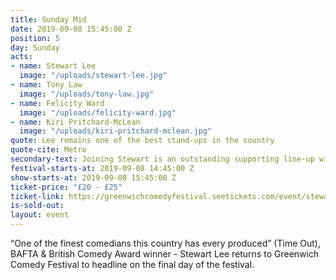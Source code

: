 ```yaml
---
title: Sunday Mid
date: 2019-09-08 15:45:00 Z
position: 5
day: Sunday
acts:
- name: Stewart Lee
  image: "/uploads/stewart-lee.jpg"
- name: Tony Law
  image: "/uploads/tony-law.jpg"
- name: Felicity Ward
  image: "/uploads/felicity-ward.jpg"
- name: Kiri Pritchard-McLean
  image: "/uploads/kiri-pritchard-mclean.jpg"
quote: Lee remains one of the best stand-ups in the country
quote-cite: Metro
secondary-text: Joining Stewart is an outstanding supporting line-up with multi-award winning surreal-wizard of comedy Tony Law, Edinburgh Comedy Award nominee Felicity Ward and the exceptional Kiri Pritchard-Mclean as host.
festival-starts-at: 2019-09-08 14:45:00 Z
show-starts-at: 2019-09-08 15:45:00 Z
ticket-price: "£20 - £25"
ticket-link: https://greenwichcomedyfestival.seetickets.com/event/stewart-lee/national-maritime-museum/1410926
is-sold-out: 
layout: event
---
```


“One of the finest comedians this country has every produced” (Time Out), BAFTA & British Comedy Award winner - Stewart Lee returns to Greenwich Comedy Festival to headline on the final day of the festival.